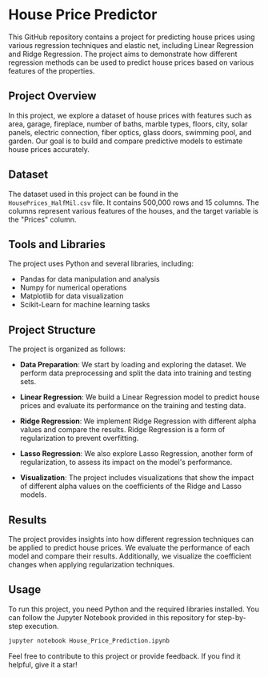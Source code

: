 # House Price Predictor

This GitHub repository contains a project for predicting house prices using various regression techniques and elastic net, including Linear Regression and Ridge Regression. The project aims to demonstrate how different regression methods can be used to predict house prices based on various features of the properties.

## Project Overview

In this project, we explore a dataset of house prices with features such as area, garage, fireplace, number of baths, marble types, floors, city, solar panels, electric connection, fiber optics, glass doors, swimming pool, and garden. Our goal is to build and compare predictive models to estimate house prices accurately.

## Dataset

The dataset used in this project can be found in the `HousePrices_HalfMil.csv` file. It contains 500,000 rows and 15 columns. The columns represent various features of the houses, and the target variable is the "Prices" column.

## Tools and Libraries

The project uses Python and several libraries, including:
- Pandas for data manipulation and analysis
- Numpy for numerical operations
- Matplotlib for data visualization
- Scikit-Learn for machine learning tasks

## Project Structure

The project is organized as follows:
- **Data Preparation**: We start by loading and exploring the dataset. We perform data preprocessing and split the data into training and testing sets.

- **Linear Regression**: We build a Linear Regression model to predict house prices and evaluate its performance on the training and testing data.

- **Ridge Regression**: We implement Ridge Regression with different alpha values and compare the results. Ridge Regression is a form of regularization to prevent overfitting.

- **Lasso Regression**: We also explore Lasso Regression, another form of regularization, to assess its impact on the model's performance.

- **Visualization**: The project includes visualizations that show the impact of different alpha values on the coefficients of the Ridge and Lasso models.

## Results

The project provides insights into how different regression techniques can be applied to predict house prices. We evaluate the performance of each model and compare their results. Additionally, we visualize the coefficient changes when applying regularization techniques.

## Usage

To run this project, you need Python and the required libraries installed. You can follow the Jupyter Notebook provided in this repository for step-by-step execution.

```bash
jupyter notebook House_Price_Prediction.ipynb
```

Feel free to contribute to this project or provide feedback. If you find it helpful, give it a star!
